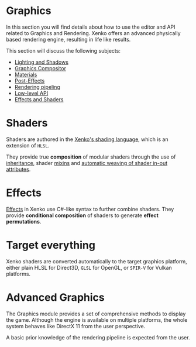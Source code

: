 # Graphics

In this section you will find details about how to use the editor and API related to Graphics and Rendering. Xenko offers an advanced physically based rendering engine, resulting in life like results.

This section will discuss the following subjects:

* [Lighting and Shadows](lighting-and-shadows/index.md)
* [Graphics Compositor](graphics-compositor/index.md)
* [Materials](materials/index.md)
* [Post-Effects](post-effects/index.md)
* [Rendering pipeling](rendering-pipeline/index.md)
* [Low-level API](low-level-api/index.md)
* [Effects and Shaders](effects-and-shaders/index.md)

# Shaders

Shaders are authored in the [Xenko's shading language](effects-and-shaders/shading-language/index.md), which is an extension of `HLSL`.

They provide true **composition** of modular shaders through the use of [inheritance](effects-and-shaders/shading-language/classes-mixins-and-inheritance.md), shader [mixins](effects-and-shaders/shading-language/composition.md) and [automatic weaving of shader in-out attributes](effects-and-shaders/shading-language/automatic-shader-stage-input-output.md).

# Effects

[Effects](effects-and-shaders/effect-language.md) in Xenko use C#-like syntax to further combine shaders. They provide **conditional composition** of shaders to generate **effect permutations**.

# Target everything

Xenko shaders are converted automatically to the target graphics platform, either plain HLSL for Direct3D, `GLSL` for OpenGL, or `SPIR-V` for Vulkan platforms.

# Advanced Graphics

The Graphics module provides a set of comprehensive methods to display the game. Although the engine is available on multiple platforms, the whole system behaves like DirectX 11 from the user perspective.

A basic prior knowledge of the rendering pipeline is expected from the user.
